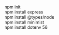 npm init  
npm install express  
npm install @types/node  
npm install minimist  
npm install dotenv  56
